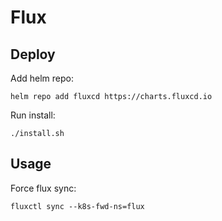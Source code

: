 # Flux

## Deploy
Add helm repo:
```
helm repo add fluxcd https://charts.fluxcd.io
```

Run install:
```
./install.sh
```

## Usage
Force flux sync:
```
fluxctl sync --k8s-fwd-ns=flux
```
